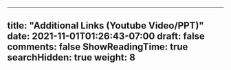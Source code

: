 
---
title: "Additional Links (Youtube Video/PPT)"
date: 2021-11-01T01:26:43-07:00
draft: false
comments: false
ShowReadingTime: true
searchHidden: true
weight: 8
---

